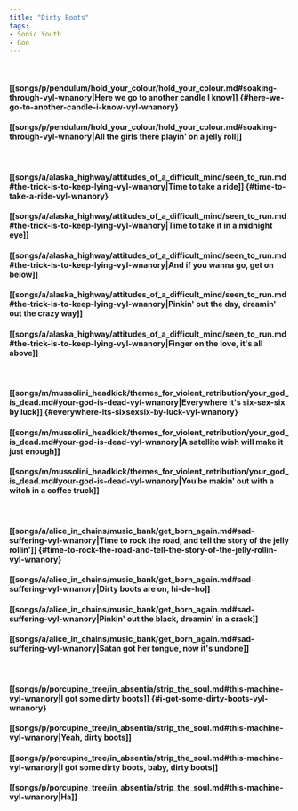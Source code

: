 ```yaml
---
title: "Dirty Boots"
tags:
- Sonic Youth
- Goo
---
```

&nbsp;
#### [[songs/p/pendulum/hold_your_colour/hold_your_colour.md#soaking-through-vyl-wnanory|Here we go to another candle I know]] {#here-we-go-to-another-candle-i-know-vyl-wnanory}
#### [[songs/p/pendulum/hold_your_colour/hold_your_colour.md#soaking-through-vyl-wnanory|All the girls there playin' on a jelly roll]]
&nbsp;
#### [[songs/a/alaska_highway/attitudes_of_a_difficult_mind/seen_to_run.md#the-trick-is-to-keep-lying-vyl-wnanory|Time to take a ride]] {#time-to-take-a-ride-vyl-wnanory}
#### [[songs/a/alaska_highway/attitudes_of_a_difficult_mind/seen_to_run.md#the-trick-is-to-keep-lying-vyl-wnanory|Time to take it in a midnight eye]]
#### [[songs/a/alaska_highway/attitudes_of_a_difficult_mind/seen_to_run.md#the-trick-is-to-keep-lying-vyl-wnanory|And if you wanna go, get on below]]
#### [[songs/a/alaska_highway/attitudes_of_a_difficult_mind/seen_to_run.md#the-trick-is-to-keep-lying-vyl-wnanory|Pinkin' out the day, dreamin' out the crazy way]]
#### [[songs/a/alaska_highway/attitudes_of_a_difficult_mind/seen_to_run.md#the-trick-is-to-keep-lying-vyl-wnanory|Finger on the love, it's all above]]
&nbsp;
#### [[songs/m/mussolini_headkick/themes_for_violent_retribution/your_god_is_dead.md#your-god-is-dead-vyl-wnanory|Everywhere it's six-sex-six by luck]] {#everywhere-its-sixsexsix-by-luck-vyl-wnanory}
#### [[songs/m/mussolini_headkick/themes_for_violent_retribution/your_god_is_dead.md#your-god-is-dead-vyl-wnanory|A satellite wish will make it just enough]]
#### [[songs/m/mussolini_headkick/themes_for_violent_retribution/your_god_is_dead.md#your-god-is-dead-vyl-wnanory|You be makin' out with a witch in a coffee truck]]
&nbsp;
#### [[songs/a/alice_in_chains/music_bank/get_born_again.md#sad-suffering-vyl-wnanory|Time to rock the road, and tell the story of the jelly rollin']] {#time-to-rock-the-road-and-tell-the-story-of-the-jelly-rollin-vyl-wnanory}
#### [[songs/a/alice_in_chains/music_bank/get_born_again.md#sad-suffering-vyl-wnanory|Dirty boots are on, hi-de-ho]]
#### [[songs/a/alice_in_chains/music_bank/get_born_again.md#sad-suffering-vyl-wnanory|Pinkin' out the black, dreamin' in a crack]]
#### [[songs/a/alice_in_chains/music_bank/get_born_again.md#sad-suffering-vyl-wnanory|Satan got her tongue, now it's undone]]
&nbsp;
#### [[songs/p/porcupine_tree/in_absentia/strip_the_soul.md#this-machine-vyl-wnanory|I got some dirty boots]] {#i-got-some-dirty-boots-vyl-wnanory}
#### [[songs/p/porcupine_tree/in_absentia/strip_the_soul.md#this-machine-vyl-wnanory|Yeah, dirty boots]]
#### [[songs/p/porcupine_tree/in_absentia/strip_the_soul.md#this-machine-vyl-wnanory|I got some dirty boots, baby, dirty boots]]
#### [[songs/p/porcupine_tree/in_absentia/strip_the_soul.md#this-machine-vyl-wnanory|Ha]]
